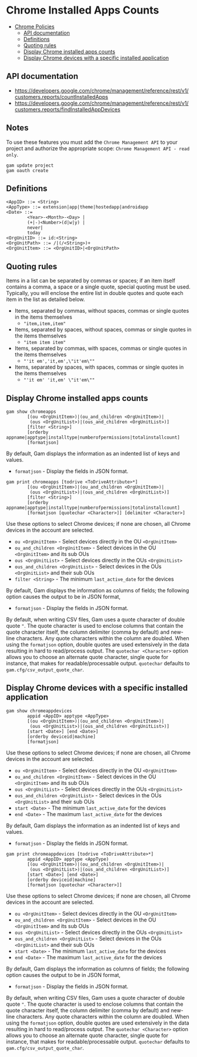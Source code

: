 # Chrome Installed Apps Counts

- [Chrome Policies](#chrome-policies)
  - [API documentation](#api-documentation)
  - [Definitions](#definitions)
  - [Quoting rules](#quoting-rules)
  - [Display Chrome installed apps counts](#display-chrome-installed-apps-counts)
  - [Display Chrome devices with a specific installed application](#display-chrome-devices-with-a-specific-installed-application)

## API documentation

* https://developers.google.com/chrome/management/reference/rest/v1/customers.reports/countInstalledApps
* https://developers.google.com/chrome/management/reference/rest/v1/customers.reports/findInstalledAppDevices

## Notes
To use these features you must add the `Chrome Management API` to your project and authorize
the appropriate scope: `Chrome Management API - read only`.
```
gam update project
gam oauth create
```

## Definitions
```
<AppID> ::= <String>
<AppType> ::= extension|app|theme|hostedapp|androidapp
<Date> ::=
        <Year>-<Month>-<Day> |
        (+|-)<Number>(d|w|y) |
        never|
        today
<OrgUnitID> ::= id:<String>
<OrgUnitPath> ::= /|(/<String>)+
<OrgUnitItem> ::= <OrgUnitID>|<OrgUnitPath>
```

## Quoting rules
Items in a list can be separated by commas or spaces; if an item itself contains a comma, a space or a single quote, special quoting must be used.
Typically, you will enclose the entire list in double quotes and quote each item in the list as detailed below.

- Items, separated by commas, without spaces, commas or single quotes in the items themselves
   * ```"item,item,item"```
- Items, separated by spaces, without spaces, commas or single quotes in the items themselves
   * ```"item item item"```
- Items, separated by commas, with spaces, commas or single quotes in the items themselves
   * ```"'it em','it,em',\"it'em\""```
- Items, separated by spaces, with spaces, commas or single quotes in the items themselves
   * ```"'it em' 'it,em' \"it'em\""```

## Display Chrome installed apps counts
```
gam show chromeapps
        [(ou <OrgUnitItem>)|(ou_and_children <OrgUnitItem>)|
         (ous <OrgUnitList>)|(ous_and_children <OrgUnitList>)]
        [filter <String>]
        [orderby appname|apptype|installtype|numberofpermissions|totalinstallcount]
        [formatjson]
```
By default, Gam displays the information as an indented list of keys and values.
* `formatjson` - Display the fields in JSON format.
```
gam print chromeapps [todrive <ToDriveAttribute>*]
        [(ou <OrgUnitItem>)|(ou_and_children <OrgUnitItem>)|
         (ous <OrgUnitList>)|(ous_and_children <OrgUnitList>)]
        [filter <String>]
        [orderby appname|apptype|installtype|numberofpermissions|totalinstallcount]
        [formatjson [quotechar <Character>]] [delimiter <Character>]
```
Use these options to select Chrome devices; if none are chosen, all Chrome devices in the account are selected.

- `ou <OrgUnitItem>` - Select devices directly in the OU `<OrgUnitItem>`
- `ou_and_children <OrgUnitItem>` - Select devices in the OU `<OrgUnitItem>` and its sub OUs
- `ous <OrgUnitList>` - Select devices directly in the OUs `<OrgUnitList>`
- `ous_and_children <OrgUnitList>` - Select devices in the OUs `<OrgUnitList>` and their sub OUs
- `filter <String>` - The minimum `last_active_date` for the devices

By default, Gam displays the information as columns of fields; the following option causes the output to be in JSON format,
* `formatjson` - Display the fields in JSON format.

By default, when writing CSV files, Gam uses a quote character of double quote `"`. The quote character is used to enclose columns that contain
the quote character itself, the column delimiter (comma by default) and new-line characters. Any quote characters within the column are doubled.
When using the `formatjson` option, double quotes are used extensively in the data resulting in hard to read/process output.
The `quotechar <Character>` option allows you to choose an alternate quote character, single quote for instance, that makes for readable/processable output.
`quotechar` defaults to `gam.cfg/csv_output_quote_char`.

## Display Chrome devices with a specific installed application
```
gam show chromeappdevices
        appid <AppID> apptype <AppType>
        [(ou <OrgUnitItem>)|(ou_and_children <OrgUnitItem>)|
         (ous <OrgUnitList>)|(ous_and_children <OrgUnitList>)]
        [start <Date>] [end <Date>]
        [orderby deviceid|machine]
        [formatjson]
```
Use these options to select Chrome devices; if none are chosen, all Chrome devices in the account are selected.

- `ou <OrgUnitItem>` - Select devices directly in the OU `<OrgUnitItem>`
- `ou_and_children <OrgUnitItem>` - Select devices in the OU `<OrgUnitItem>` and its sub OUs
- `ous <OrgUnitList>` - Select devices directly in the OUs `<OrgUnitList>`
- `ous_and_children <OrgUnitList>` - Select devices in the OUs `<OrgUnitList>` and their sub OUs
- `start <Date>` - The minimum `last_active_date` for the devices
- `end <Date>` - The maximum `last_active_date` for the devices
  
By default, Gam displays the information as an indented list of keys and values.
* `formatjson` - Display the fields in JSON format.
```
gam print chromeappdevices [todrive <ToDriveAttribute>*]
        appid <AppID> apptype <AppType)
        [(ou <OrgUnitItem>)|(ou_and_children <OrgUnitItem>)|
         (ous <OrgUnitList>)|(ous_and_children <OrgUnitList>)]
        [start <Date>] [end <Date>]
        [orderby deviceid|machine]
        [formatjson [quotechar <Character>]]
```
Use these options to select Chrome devices; if none are chosen, all Chrome devices in the account are selected.

- `ou <OrgUnitItem>` - Select devices directly in the OU `<OrgUnitItem>`
- `ou_and_children <OrgUnitItem>` - Select devices in the OU `<OrgUnitItem>` and its sub OUs
- `ous <OrgUnitList>` - Select devices directly in the OUs `<OrgUnitList>`
- `ous_and_children <OrgUnitList>` - Select devices in the OUs `<OrgUnitList>` and their sub OUs
- `start <Date>` - The minimum `last_active_date` for the devices
- `end <Date>` - The maximum `last_active_date` for the devices
  
By default, Gam displays the information as columns of fields; the following option causes the output to be in JSON format,
* `formatjson` - Display the fields in JSON format.

By default, when writing CSV files, Gam uses a quote character of double quote `"`. The quote character is used to enclose columns that contain
the quote character itself, the column delimiter (comma by default) and new-line characters. Any quote characters within the column are doubled.
When using the `formatjson` option, double quotes are used extensively in the data resulting in hard to read/process output.
The `quotechar <Character>` option allows you to choose an alternate quote character, single quote for instance, that makes for readable/processable output.
`quotechar` defaults to `gam.cfg/csv_output_quote_char`.
